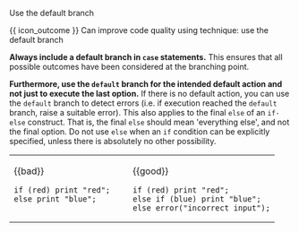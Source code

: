 <span id="title">Use the default branch</span>

<span id="prereqs"></span>

<span id="outcomes">{{ icon_outcome }} Can improve code quality using technique: use the default branch </span>

<div id="body">

**Always include a default branch in `case` statements.** This ensures that all possible outcomes have been considered at the branching point.

**Furthermore, use the `default` branch for the intended default action and not just to execute the last option.** If there is no default action, you can use the `default` branch to detect errors (i.e. if execution reached the `default` branch, raise a suitable error). This also applies to the final `else` of an `if-else` construct. That is, the final `else` should mean 'everything else', and not the final option. Do not use `else` when an `if` condition can be explicitly specified, unless there is absolutely no other possibility.

<box>

<table>
<tbody>
<tr>
  <td valign="top">

{{bad}}
```java{.no-line-numbers}
if (red) print "red";
else print "blue";
```
  </td>
  <td>&nbsp;&nbsp;<br><br></td>
  <td valign="top">

{{good}}
```java{.no-line-numbers}
if (red) print "red";
else if (blue) print "blue";
else error("incorrect input");
```
  </td>
</tr>
</tbody>
</table>

</box>
</div>

<div id="extras">
</div>
